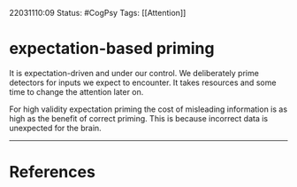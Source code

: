 22031110:09
Status:  #CogPsy 
Tags:  [[Attention]]

# expectation-based priming
It is expectation-driven and under our control. We deliberately prime detectors for inputs we expect to encounter. 
It takes resources and some time to change the attention later on.

For high validity expectation priming the cost of misleading information is as high as the benefit of correct priming. This is because incorrect data is unexpected for the brain.

---
# References